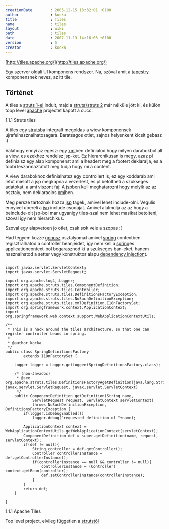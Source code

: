 ```yaml
---
creationDate        : 2005-12-15 13:32:01 +0100 
author              : kocka 
title               : Tiles 
name                : tiles 
layout              : wiki 
path                : tiles 
date                : 2007-11-13 14:16:03 +0100 
version             : 5 
creator             : kocka 
---
```

[http://tiles.apache.org/](http://tiles.apache.org/)

Egy szerver oldali UI komponens rendszer.
Na, szóval amit a [tapestry](tapestry.html) komponensnek nevez, az itt tile.

## Történet

A tiles a [struts 1-el](struts/struts%201.html) indult, majd a [struts/struts 2](struts/struts%202.html) már nélküle jött ki, és külön topp level [apache](ASF.html) projectet kapott a cucc.

1.1.1 Struts tiles


A tiles egy [struts](struts.html)ba integralt megoldas a wiew komponensek ujrafelhasznalhatosagara. Baratsagos otlet, sajnos helyenkent kicsit gebasz :(

Valahogy ennyi az egesz: egy [xml](XML.html)ben definialod hogy milyen darabokbol all a view, es ezekhez rendelsz [jsp](JSP.html)-ket. Ez hierarchikusan is megy, azaz pl definialsz egy alap komponenst ami a headert meg a footert deklaralja, es a tobbi leszarmaztatott meg tudja hogy mi a content.

A view darabokhoz definialhatsz egy controllert is, ez egy koddarab ami lefut mielott a jsp megkapna a vezerlest, es pl betoltheti a szukseges adatokat. a ami viszont faj: A [jsp](JSP.html)ben kell meghatarozni hogy melyik az az osztaly, nem deklaracios [xml](XML.html)ben.

Meg persze tartoznak hozza [jsp](JSP.html) tagek, amivel lehet include-olni. Vegulis ennyivel ubereli a [jsp](JSP.html) include csodajat. Amivel alulmulja az az hogy a beinclude-olt jsp-bol mar ugyanigy tiles-szal nem lehet masikat betolteni, szoval igy nem hierarchikus.

Szoval egy alapvetoen jo otlet, csak sok vele a szopas :(

Had tegyem kozze [gonosz](gonosz.html) osztalyomat amivel [spring](spring.html) contextben regisztralhatod a controller beanjeidet, igy nem kell a [spring](spring.html)es applicationcontext-bol bogarasznod ki a szukseges ban-eket, hanem hasznalhatod a setter vagy konstruktor alapu [dependency injection](dependency%20injection.html)t.

```

import javax.servlet.ServletContext;
import javax.servlet.ServletRequest;

import org.apache.log4j.Logger;
import org.apache.struts.tiles.ComponentDefinition;
import org.apache.struts.tiles.Controller;
import org.apache.struts.tiles.DefinitionsFactoryException;
import org.apache.struts.tiles.NoSuchDefinitionException;
import org.apache.struts.tiles.xmlDefinition.I18nFactorySet;
import org.springframework.context.ApplicationContext;
import org.springframework.web.context.support.WebApplicationContextUtils;

/**
 * This is a hack around the tiles architecture, so that one can register controller beans in spring.
 * 
 * @author kocka
 */
public class SpringDefinitionsFactory 
		extends I18nFactorySet {

	Logger logger = Logger.getLogger(SpringDefinitionsFactory.class);
	
	/* (non-Javadoc)
	 * @see org.apache.struts.tiles.DefinitionsFactory#getDefinition(java.lang.String, javax.servlet.ServletRequest, javax.servlet.ServletContext)
	 */
	public ComponentDefinition getDefinition(String name,
			ServletRequest request, ServletContext servletContext)
			throws NoSuchDefinitionException, DefinitionsFactoryException {
		if(logger.isDebugEnabled())
			logger.debug("requested definition of "+name);

		ApplicationContext context = WebApplicationContextUtils.getWebApplicationContext(servletContext);
		ComponentDefinition def = super.getDefinition(name, request, servletContext);
		if(def != null){
			String controller = def.getController();
			Controller controllerInstance = def.getControllerInstance();
			if(controllerInstance == null && controller != null){
				controllerInstance = (Controller) context.getBean(controller);
				def.setControllerInstance(controllerInstance);
			}
		}
		return def;
	}

}

```


1.1.1 Apache Tiles

Top level project, elvileg független a [strutstól](struts.html)
